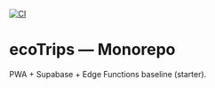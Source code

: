 [![CI](https://github.com/OWNER/REPO/actions/workflows/ci.yml/badge.svg)](https://github.com/OWNER/REPO/actions/workflows/ci.yml)
# ecoTrips — Monorepo
PWA + Supabase + Edge Functions baseline (starter).
